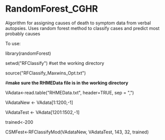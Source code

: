 # RandomForest_CGHR
Algorithm for assigning causes of death to symptom data from verbal autopsies. Uses random forest method to classify cases and predict most probably causes

To use: 

library(randomForest)

setwd("RFClassify")	#set the working directory

source("RFClassify_Maxwins_Opt.txt")

#**make sure the RHMEData file is in the working directory**

VAdata<-read.table("RHMEData.txt", header=TRUE, sep = ",")


VAdataNew <- VAdata[1:1200,-1]

VAdataTest <- VAdata[1201:1502,-1]

trained<-200



CSMFest<-RFClassifyMod(VAdataNew, VAdataTest, 143, 32, trained)
